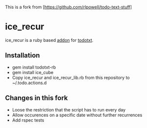 This is a fork from [https://github.com/rlpowell/todo-text-stuff]

# ice_recur

ice_recur is a ruby based [addon](https://github.com/todotxt/todo.txt-cli/wiki/creating-and-installing-add-ons) for [todotxt](http://todotxt.org/).

## Installation

* gem install todotxt-rb
* gem install ice_cube
* Copy ice_recur and ice_recur_lib.rb from this repository to ~/.todo.actions.d

## Changes in this fork

* Loose the restriction that the script has to run every day
* Allow occurences on a specific date without further recurrences
* Add rspec tests
